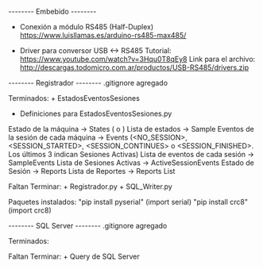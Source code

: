 --------	Embebido    --------

+ Conexión a módulo RS485 (Half-Duplex)
https://www.luisllamas.es/arduino-rs485-max485/

+ Driver para conversor USB <-> RS485
Tutorial:
https://www.youtube.com/watch?v=3Hqu0T8qEy8
Link para el archivo:
http://descargas.todomicro.com.ar/productos/USB-RS485/drivers.zip


--------	Registrador    --------
.gitignore agregado

Terminados:
    + EstadosEventosSesiones
* Definiciones para EstadosEventosSesiones.py

Estado de la máquina                    -> States (<STOPPED> o <WORKING>)
Lista de estados                        -> Sample
Eventos de la sesión de cada máquina    -> Events (<NO_SESSION>, <SESSION_STARTED>, <SESSION_CONTINUES> o <SESSION_FINISHED>. Los últimos 3 indican Sesiones Activas)
Lista de eventos de cada sesión         -> SampleEvents
Lista de Sesiones Activas               -> ActiveSessionEvents
Estado de Sesión                        -> Reports
Lista de Reportes                       -> Reports List

Faltan Terminar:
    + Registrador.py
    + SQL_Writer.py

Paquetes instalados:
    "pip install pyserial" (import serial)
    "pip install crc8" (import crc8)

--------	SQL Server    --------
.gitignore agregado

Terminados:

Faltan Terminar:
    + Query de SQL Server
